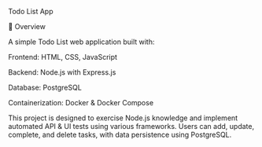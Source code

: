 Todo List App

📌 Overview

A simple Todo List web application built with:

Frontend: HTML, CSS, JavaScript

Backend: Node.js with Express.js

Database: PostgreSQL

Containerization: Docker & Docker Compose

This project is designed to exercise Node.js knowledge and implement automated API & UI tests using various frameworks. Users can add, update, complete, and delete tasks, with data persistence using PostgreSQL.